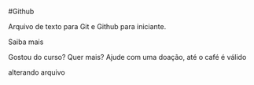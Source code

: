 #Github

Arquivo de texto para Git e Github para iniciante.

Saiba mais


Gostou do curso? Quer mais? Ajude com uma doação, até o café é válido

alterando arquivo
